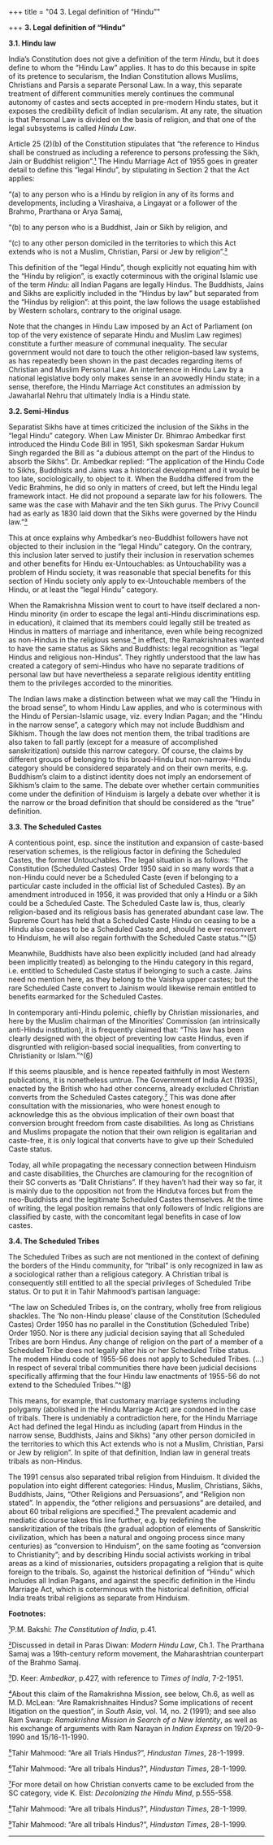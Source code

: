 +++
title = "04 3. Legal definition of “Hindu”"

+++
**3. Legal definition of “Hindu”**

**3.1. Hindu law**

India’s Constitution does not give a definition of the term *Hindu*, but
it does define to whom the “Hindu Law” applies.  It has to do this
because in spite of its pretence to secularism, the Indian Constitution
allows Muslims, Christians and Parsis a separate Personal Law.  In a
way, this separate treatment of different communities merely continues
the communal autonomy of castes and sects accepted in pre-modern Hindu
states, but it exposes the credibility deficit of Indian secularism.  At
any rate, the situation is that Personal Law is divided on the basis of
religion, and that one of the legal subsystems is called *Hindu Law*.

Article 25 (2)(b) of the Constitution stipulates that “the reference to
Hindus shall be construed as including a reference to persons professing
the Sikh, Jain or Buddhist religion”.[¹](#1) The Hindu Marriage Act of
1955 goes in greater detail to define this “legal Hindu”, by stipulating
in Section 2 that the Act applies:

“(a) to any person who is a Hindu by religion in any of its forms and
developments, including a Virashaiva, a Lingayat or a follower of the
Brahmo, Prarthana or Arya Samaj,

“(b) to any person who is a Buddhist, Jain or Sikh by religion, and

“(c) to any other person domiciled in the territories to which this Act
extends who is not a Muslim, Christian, Parsi or Jew by
religion”.[²](#2)

This definition of the “legal Hindu”, though explicitly not equating him
with the “Hindu by religion”, is exactly coterminous with the original
Islamic use of the term *Hindu*: all Indian Pagans are legally Hindus. 
The Buddhists, Jains and Sikhs are explicitly included in the “Hindus by
law” but separated from the “Hindus by religion”: at this point, the law
follows the usage established by Western scholars, contrary to the
original usage.

Note that the changes in Hindu Law imposed by an Act of Parliament (on
top of the very existence of separate Hindu and Muslim Law regimes)
constitute a further measure of communal inequality.  The secular
government would not dare to touch the other religion-based law systems,
as has repeatedly been shown in the past decades regarding items of
Christian and Muslim Personal Law.  An interference in Hindu Law by a
national legislative body only makes sense in an avowedly Hindu state;
in a sense, therefore, the Hindu Marriage Act constitutes an admission
by Jawaharlal Nehru that ultimately India is a Hindu state.

**3.2. Semi-Hindus**

Separatist Sikhs have at times criticized the inclusion of the Sikhs in
the “legal Hindu” category.  When Law Minister Dr. Bhimrao Ambedkar
first introduced the Hindu Code Bill in 1951, Sikh spokesman Sardar
Hukum Singh regarded the Bill as “a dubious attempt on the part of the
Hindus to absorb the Sikhs”.  Dr. Ambedkar replied: “The application of
the Hindu Code to Sikhs, Buddhists and Jains was a historical
development and it would be too late, sociologically, to object to it. 
When the Buddha differed from the Vedic Brahmins, he did so only in
matters of creed, but left the Hindu legal framework intact.  He did not
propound a separate law for his followers.  The same was the case with
Mahavir and the ten Sikh gurus.  The Privy Council had as early as 1830
laid down that the Sikhs were governed by the Hindu law.”[³](#3)

This at once explains why Ambedkar’s neo-Buddhist followers have not
objected to their inclusion in the “legal Hindu” category.  On the
contrary, this inclusion later served to justify their inclusion in
reservation schemes and other benefits for Hindu ex-Untouchables: as
Untouchability was a problem of Hindu society, it was reasonable that
special benefits for this section of Hindu society only apply to
ex-Untouchable members of the Hindu, or at least the “legal Hindu”
category.

When the Ramakrishna Mission went to court to have itself declared a
non-Hindu minority (in order to escape the legal anti-Hindu
discriminations esp. in education), it claimed that its members could
legally still be treated as Hindus in matters of marriage and
inheritance, even while being recognized as non-Hindus in the religious
sense.[⁴](#4) in effect, the Ramakrishnaites wanted to have the same
status as Sikhs and Buddhists: legal recognition as “legal Hindus and
religious non-Hindus”.  They rightly understood that the law has created
a category of semi-Hindus who have no separate traditions of personal
law but have nevertheless a separate religious identity entitling them
to the privileges accorded to the minorities.

The Indian laws make a distinction between what we may call the “Hindu
in the broad sense”, to whom Hindu Law applies, and who is coterminous
with the Hindu of Persian-Islamic usage, viz. every Indian Pagan; and
the “Hindu in the narrow sense”, a category which may not include
Buddhism and Sikhism.  Though the law does not mention them, the tribal
traditions are also taken to fall partly (except for a measure of
accomplished sanskritization) outside this narrow category.  Of course,
the claims by different groups of belonging to this broad-Hindu but
non-narrow-Hindu category should be considered separately and on their
own merits, e.g. Buddhism’s claim to a distinct identity does not imply
an endorsement of Sikhism’s claim to the same.  The debate over whether
certain communities come under the definition of Hinduism is largely a
debate over whether it is the narrow or the broad definition that should
be considered as the “true” definition.

**3.3. The Scheduled Castes**

A contentious point, esp. since the institution and expansion of
caste-based reservation schemes, is the religious factor in defining the
Scheduled Castes, the former Untouchables.  The legal situation is as
follows: “The Constitution (Scheduled Castes) Order 1950 said in so many
words that a non-Hindu could never be a Scheduled Caste (even if
belonging to a particular caste included in the official list of
Scheduled Castes).  By an amendment introduced in 1956, it was provided
that only a Hindu or a Sikh could be a Scheduled Caste.  The Scheduled
Caste law is, thus, clearly religion-based and its religious basis has
generated abundant case law.  The Supreme Court has held that a
Scheduled Caste Hindu on ceasing to be a Hindu also ceases to be a
Scheduled Caste and, should he ever reconvert to Hinduism, he will also
regain forthwith the Scheduled Caste status.”^([5](#5))

Meanwhile, Buddhists have also been explicitly included (and had already
been implicitly treated) as belonging to the Hindu category in this
regard, i.e. entitled to Scheduled Caste status if belonging to such a
caste. Jains need no mention here, as they belong to the Vaishya upper
castes; but the rare Scheduled Caste convert to Jainism would likewise
remain entitled to benefits earmarked for the Scheduled Castes.

In contemporary anti-Hindu polemic, chiefly by Christian missionaries,
and here by the Muslim chairman of the Minorities’ Commission (an
intrinsically anti-Hindu institution), it is frequently claimed
that: “This law has been clearly designed with the object of preventing
low caste Hindus, even if disgruntled with religion-based social
inequalities, from converting to Christianity or Islam.”^([6](#6))

If this seems plausible, and is hence repeated faithfully in most
Western publications, it is nonetheless untrue.  The Government of India
Act (1935), enacted by the British who had other concerns, already
excluded Christian converts from the Scheduled Castes category.[⁷](#7)
This was done after consultation with the missionaries, who were honest
enough to acknowledge this as the obvious implication of their own boast
that conversion brought freedom from caste disabilities.  As long as
Christians and Muslims propagate the notion that their own religion is
egalitarian and caste-free, it is only logical that converts have to
give up their Scheduled Caste status.

Today, all while propagating the necessary connection between Hinduism
and caste disabilities, the Churches are clamouring for the recognition
of their SC converts as “Dalit Christians”.  If they haven’t had their
way so far, it is mainly due to the opposition not from the Hindutva
forces but from the neo-Buddhists and the legitimate Scheduled Castes
themselves.  At the time of writing, the legal position remains that
only followers of Indic religions are classified by caste, with the
concomitant legal benefits in case of low castes.

**3.4. The Scheduled Tribes**

The Scheduled Tribes as such are not mentioned in the context of
defining the borders of the Hindu community, for “tribal” is only
recognized in law as a sociological rather than a religious category.  A
Christian tribal is consequently still entitled to all the special
privileges of Scheduled Tribe status.  Or to put it in Tahir Mahmood’s
partisan language:

“The law on Scheduled Tribes is, on the contrary, wholly free from
religious shackles.  The ‘No non-Hindu please’ clause of the
Constitution (Scheduled Castes) Order 1950 has no parallel in the
Constitution (Scheduled Tribe) Order 1950.  Nor is there any judicial
decision saying that all Scheduled Tribes are born Hindus.  Any change
of religion on the part of a member of a Scheduled Tribe does not
legally alter his or her Scheduled Tribe status.  The modem Hindu code
of 1955-56 does not apply to Scheduled Tribes. (…) In respect of several
tribal communities there have been judicial decisions specifically
affirming that the four Hindu law enactments of 1955-56 do not extend to
the Scheduled Tribes.”^([8](#8))

This means, for example, that customary marriage systems including
polygamy (abolished in the Hindu Marriage Act) are condoned in the case
of tribals.  There is undeniably a contradiction here, for the Hindu
Marriage Act had defined the legal Hindu as including (apart from Hindus
in the narrow sense, Buddhists, Jains and Sikhs) “any other person
domiciled in the territories to which this Act extends who is not a
Muslim, Christian, Parsi or Jew by religion”.  In spite of that
definition, Indian law in general treats tribals as non-Hindus.

The 1991 census also separated tribal religion from Hinduism.  It
divided the population into eight different categories: Hindus, Muslim,
Christians, Sikhs, Buddhists, Jains, “Other Religions and Persuasions”,
and “Religion non stated”.  In appendix, the “other religions and
persuasions” are detailed, and about 60 tribal religions are
specified.[⁹](#9) The prevalent academic and mediatic dicourse takes
this line further, e.g. by redefining the sanskritization of the tribals
(the gradual adoption of elements of Sanskritic civilization, which has
been a natural and ongoing process since many centuries) as “conversion
to Hinduism”, on the same footing as “conversion to Christianity”; and
by describing Hindu social activists working in tribal areas as a kind
of missionaries, outsiders propagating a religion that is quite foreign
to the tribals.  So, against the historical definition of “Hindu” which
includes all Indian Pagans, and against the specific definition in the
Hindu Marriage Act, which is coterminous with the historical definition,
official India treats tribal religions as separate from Hinduism.  
 

**Footnotes:**

[¹](#1a)P.M. Bakshi: *The Constitution of India*, p.41.

[²](#2a)Discussed in detail in Paras Diwan: *Modern Hindu Law*, Ch.1.
The Prarthana Samaj was a 19th-century reform movement, the
Maharashtrian counterpart of the Brahmo Samaj.

[³](#3a)D. Keer: *Ambedkar*, p.427, with reference to *Times of India*,
7-2-1951.

[⁴](#4a)About this claim of the Ramakrishna Mission, see below, Ch.6, as
well as M.D. McLean: “Are Ramakrishnaites Hindus?  Some implications of
recent litigation on the question”, in *South Asia*, vol. 14, no. 2
(1991); and see also Ram Swarup: *Ramakrishna Mission in Search of a New
Identity*, as well as his exchange of arguments with Ram Narayan in
*Indian Express* on 19/20-9-1990 and 15/16-11-1990.

[⁵](#5a)Tahir Mahmood: “Are all Trials Hindus?”, *Hindustan Times*,
28-1-1999.

[⁶](#6a)Tahir Mahmood: “Are all tribals Hindus?”, *Hindustan Times*,
28-1-1999. 

[⁷](#7a)For more detail on how Christian converts came to be excluded
from the SC category, vide K. Elst: *Decolonizing the Hindu Mind*,
p.555-558.

[⁸](#8a)Tahir Mahmood: “Are all tribals Hindus?”, *Hindustan Times*,
28-1-1999.  

[⁹](#9a)Tahir Mahmood: “Are all tribals Hindus?”, *Hindustan Times*,
28-1-1999.

  

------------------------------------------------------------------------


